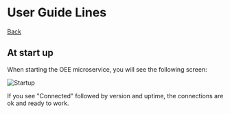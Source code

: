 # User Guide Lines

[Back](https://github.com/Exsensio-Ltd/OEEMicroservice/blob/master/README.md#usage)

## At start up

When starting the OEE microservice, you will see the following screen:

![Startup](https://github.com/Exsensio-Ltd/OEEMicroservice/blob/master/docs/images/ContextConnected.jpg)

If you see "Connected" followed by version and uptime, the connections are ok and ready to work.
